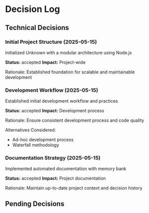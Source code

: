 # Decision Log

## Technical Decisions

### Initial Project Structure (2025-05-15)
Initialized Unknown with a modular architecture using Node.js

**Status:** accepted
**Impact:** Project-wide

Rationale:
Established foundation for scalable and maintainable development




### Development Workflow (2025-05-15)
Established initial development workflow and practices

**Status:** accepted
**Impact:** Development process

Rationale:
Ensure consistent development process and code quality

Alternatives Considered:
- Ad-hoc development process
- Waterfall methodology



### Documentation Strategy (2025-05-15)
Implemented automated documentation with memory bank

**Status:** accepted
**Impact:** Project documentation

Rationale:
Maintain up-to-date project context and decision history




## Pending Decisions
